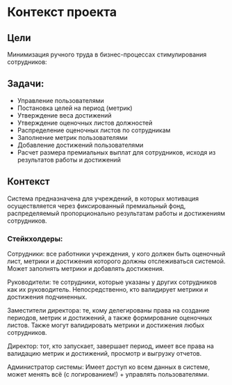 # Контекст проекта

## Цели
Минимизация ручного труда в бизнес-процессах стимулирования сотрудников:

## Задачи:
- Управление пользователями
- Постановка целей на период (метрик)
- Утверждение веса достижений
- Утверждение оценочных листов должностей
- Распределение оценочных листов по сотрудникам
- Заполнение метрик пользователями
- Добавление достижений пользователями
- Расчет размера премиальных выплат для сотрудников, исходя из результатов работы и достижений

## Контекст
Система предназначена для учреждений, в которых мотивация осуществляется через фиксированный премиальный фонд, распределяемый пропорционально результатам работы и достижениям сотрудников.

### Стейкхолдеры:
Сотрудники: все работники учреждения, у кого должен быть оценочный лист, метрики и достижения которого должны отслеживаться системой. Может заполнять метрики и добавлять достижения.

Руководители: те сотрудники, которые указаны у других сотрудников как их руководитель. Непосредственно, кто валидирует метрики и достижения подчиненных.

Заместители директора: те, кому делегированы права на создание периодов, метрик и достижений, а также формирование оценочных листов. Также могут валидировать метрики и достижения любых сотрудников.

Директор: тот, кто запускает, завершает период, имеет все права на валидацию метрик и достижений, просмотр и выгрузку отчетов.

Администратор системы: Имеет доступ ко всем данных в системе, может менять всё (с логированием!) + управлять пользователями.